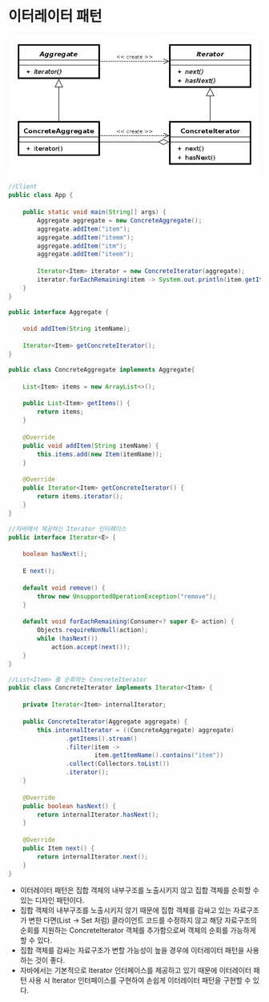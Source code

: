 # 이터레이터 패턴
<img src="../img/iterator-pattern.png">

```java
//Client
public class App {

    public static void main(String[] args) {
        Aggregate aggregate = new ConcreteAggregate();
        aggregate.addItem("item");
        aggregate.addItem("itemm");
        aggregate.addItem("itm");
        aggregate.addItem("iteem");

        Iterator<Item> iterator = new ConcreteIterator(aggregate);
        iterator.forEachRemaining(item -> System.out.println(item.getItemName()));
    }
}
```
```java
public interface Aggregate {

    void addItem(String itemName);

    Iterator<Item> getConcreteIterator();
}
```
```java
public class ConcreteAggregate implements Aggregate{

    List<Item> items = new ArrayList<>();

    public List<Item> getItems() {
        return items;
    }

    @Override
    public void addItem(String itemName) {
        this.items.add(new Item(itemName));
    }

    @Override
    public Iterator<Item> getConcreteIterator() {
        return items.iterator();
    }
}
```
```java
//자바에서 제공하는 Iterator 인터페이스
public interface Iterator<E> {
   
    boolean hasNext();

    E next();

    default void remove() {
        throw new UnsupportedOperationException("remove");
    }

    default void forEachRemaining(Consumer<? super E> action) {
        Objects.requireNonNull(action);
        while (hasNext())
            action.accept(next());
    }
}
```
```java
//List<Item> 를 순회하는 ConcreteIterator
public class ConcreteIterator implements Iterator<Item> {

    private Iterator<Item> internalIterator;

    public ConcreteIterator(Aggregate aggregate) {
        this.internalIterator = ((ConcreteAggregate) aggregate)
                .getItems().stream()
                .filter(item ->
                        item.getItemName().contains("item"))
                .collect(Collectors.toList())
                .iterator();
    }

    @Override
    public boolean hasNext() {
        return internalIterator.hasNext();
    }

    @Override
    public Item next() {
        return internalIterator.next();
    }
}
```
* 이터레이터 패턴은 집합 객체의 내부구조를 노출시키지 않고 집합 객체를 순회할 수 있는 디자인 패턴이다.
* 집합 객체의 내부구조를 노출시키지 않기 때문에 집합 객체를 감싸고 있는 자료구조가 변한 다면(List -> Set 처럼) 클라이언트 코드를 수정하지 않고 해당 자료구조의 순회를 지원하는 ConcreteIterator 객체를 추가함으로써 객체의 순회를 가능하게 할 수 있다.
* 집합 객체를 감싸는 자료구조가 변할 가능성이 높을 경우에 이터레이터 패턴을 사용하는 것이 좋다.
* 자바에서는 기본적으로 Iterator 인터페이스를 제공하고 있기 때문에 이터레이터 패턴 사용 시 Iterator 인터페이스를 구현하여 손쉽게 이터레이터 패턴을 구현할 수 있다.